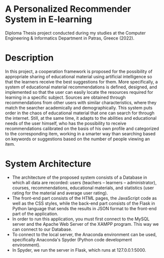 # A Personalized Recommender System in E-learning
Diploma Thesis project conducted during my studies at the Computer Engineering & Informatics Department in Patras, Greece (2022).

# Description
In this project, a cooperation framework is proposed for the possibility of appropriate sharing of educational material using artificial intelligence so that the learners receive the best suggestions for them. More specifically, a system of educational material recommendations is defined, designed, and implemented so that the user can easily locate the resources required for learning in a specific subject. Sources are obtained through recommendations from other users with similar characteristics, where they match the searcher academically and demographically. This system puts order in the chaos of educational material that one can search for through the internet. Still, at the same time, it adapts to the abilities and educational needs of the user himself, who has the possibility to receive recommendations calibrated on the basis of his own profile and categorized to the corresponding item, working in a smarter way than searching based on keywords or suggestions based on the number of people viewing an item.

# System Architecture 
- The architecture of the proposed system consists of a Database in which all data are recorded: users (teachers – learners – administrator), courses, recommendations, educational materials, and statistics (user rating for the material and average user rating). 
- The front-end part consists of the HTML pages, the JavaScript code as well as the CSS styles, while the back-end part consists of the Flask in Python language that sends the results in JSON format to the front-end part of the application.
- In order to run this application, you must first connect to the MySQL server and the Apache Web Server of the XAMPP program. This way we can connect to our Database.
- To connect to the local server, the Anaconda environment can be used, specifically Anaconda's Spyder (Python code development environment).
- In Spyder, we run the server in Flask, which runs at 127.0.0.1:5000.
